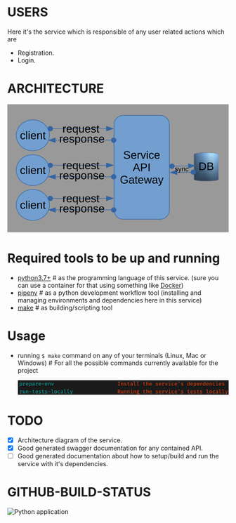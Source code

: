 # USERS
Here it's the service which is responsible of any user related actions which are
- Registration.
- Login.

# ARCHITECTURE
![architecture_diagram](architecture_diagram.svg)

# Required tools to be up and running

- [python3.7+](https://www.python.org/download/releases/3.0/) # as the programming language of this service. (sure you can use a container for that using something like [Docker](https://www.docker.com/))
- [pipenv](https://pypi.org/project/pipenv/) # as a python development workflow tool (installing and managing environments and dependencies here in this service)
- [make](https://www.gnu.org/software/make/) # as building/scripting tool

# Usage

- running `$ make` command on any of your terminals (Linux, Mac or Windows) # For all the possible commands currently available for the project

  ![current_make_list](current_make_list.png)

# TODO
- [x] Architecture diagram of the service.
- [x] Good generated swagger documentation for any contained API.
- [ ] Good generated documentation about how to setup/build and run the service with it's dependencies.

# GITHUB-BUILD-STATUS

![Python application](https://github.com/abmazhr/chatme/workflows/Python%20application/badge.svg?branch=master)
